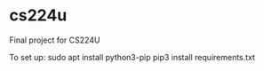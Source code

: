 # cs224u
Final project for CS224U

To set up:
sudo apt install python3-pip
pip3 install requirements.txt
